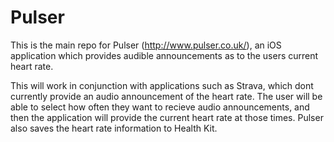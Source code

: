# Pulser
This is the main repo for Pulser (http://www.pulser.co.uk/), an iOS application which provides audible announcements as to the users current heart rate.

This will work in conjunction with applications such as Strava, which dont currently provide an audio announcement of the heart rate.
The user will be able to select how often they want to recieve audio announcements, and then the application will provide the current heart rate at those times. Pulser also saves the heart rate information to Health Kit.
